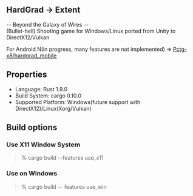 HardGrad -> Extent
---

-- Beyond the Galaxy of Wires --  
(Bullet-hell) Shooting game for Windows/Linux ported from Unity to DirectX12/Vulkan

For Android N(in progress, many features are not implemented) => [Pctg-x8/hardgrad_mobile](https://github.com/Pctg-x8/hardgrad_mobile)

## Properties

- Language: Rust 1.9.0
- Build System: cargo 0.10.0
- Supported Platform: Windows(future support with DirectX12)/Linux(Xorg/Vulkan)

## Build options

### Use X11 Window System
> % cargo build --features use_x11

### Use on Windows
> % cargo build -- features use_win
